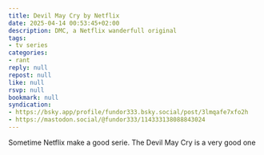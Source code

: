 ```yaml
---
title: Devil May Cry by Netflix
date: 2025-04-14 00:53:45+02:00
description: DMC, a Netflix wanderfull original
tags:
- tv series
categories:
- rant
reply: null
repost: null
like: null
rsvp: null
bookmark: null
syndication:
- https://bsky.app/profile/fundor333.bsky.social/post/3lmqafe7xfo2h
- https://mastodon.social/@fundor333/114333138088843024
---
```


Sometime Netflix make a good serie. The Devil May Cry is a very good one
